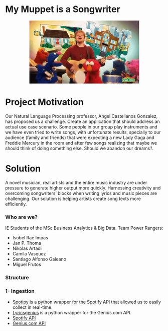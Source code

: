 # My Muppet is a Songwriter 
<p align="center">
<img width="350" height="200" src="imgs/ed.gif">
</p>

# Project Motivation
Our Natural Language Processing professor, Angel Castellanos Gonzalez, has proposed us a challenge. Create an application that should address an actual use case scenario. Some people in our group play instruments and we have even tried to write songs, with unfortunate results, specially to our audience (family and friends) that were expecting a new Lady Gaga and Freddie Mercury in the room and after few songs realizing that maybe we should think of doing something else. Should we abandon our dreams?.

# Solution
A novel musician, real artists and the entire music industry are under pressure to generate higher output more quickly. Harnessing creativity and overcoming songwriters’ blocks when writing lyrics and music pieces are challenging. Our solution is helping artists create song texts more efficiently.

### Who are we?
IE Students of the MSc Business Analytics & Big Data. Team Power Rangers:
  - Isobel Rae Impas
  - Jan P. Thoma
  - Nikolas Artadi
  - Camila Vasquez
  - Santiago Alfonso Galeano
  - Miguel Frutos

### Structure

### 1- Ingestion
- [Spotipy](https://spotipy.readthedocs.io/en/2.9.0/) is a python wrapper for the Spotify API that allowed us to easily collect in real-time.
- [Lyricsgenius](https://lyricsgenius.readthedocs.io/en/master/) is a python wrapper for the Genius.com API.
- [Spotify API](https://developer.spotify.com/dashboard/applications) 
- [Genius.com API](https://genius.com/api-clients)
